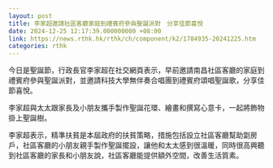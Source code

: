 ```yaml
---
layout: post
title: 李家超邀請社區客廳家庭到禮賓府參與聖誕派對　分享佳節喜悅
date: 2024-12-25 12:17:39.000000000 +08:00
link: https://news.rthk.hk/rthk/ch/component/k2/1784935-20241225.htm
categories: rthk
---
```


今日是聖誕節，行政長官李家超在社交網頁表示，早前邀請南昌社區客廳的家庭到禮賓府參與聖誕派對，並邀請科技大學無伴奏合唱團到禮賓府頌唱聖誕歌，分享佳節喜悅。

李家超與太太跟家長及小朋友攜手製作聖誕花環、繪畫和撰寫心意卡，一起將飾物掛上聖誕樹。

李家超表示，精準扶貧是本屆政府的扶貧策略，措施包括設立社區客廳幫助劏房戶，社區客廳的小朋友親手製作聖誕擺設，讓他和太太感到很溫暖，同時很高興聽到社區客廳的家長和小朋友說，社區客廳能提供額外空間，改善生活質素。
